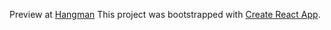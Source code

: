 
Preview at [Hangman](https://shagunchaurasia.github.io/hangman-react-typescript/)
This project was bootstrapped with [Create React App](https://github.com/facebook/create-react-app).
